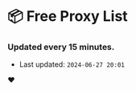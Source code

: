 # :package: Free Proxy List
### Updated every 15 minutes.

- Last updated: `2024-06-27 20:01`

:heart:

